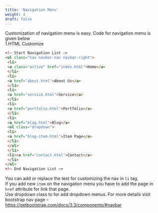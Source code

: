 ```yaml
---
title: 'Navigation Menu'
weight: 4
draft: false
---
```

Customization of navigation menu is easy. Code for navigation menu is given below  
1.HTML Customize

```html
<!– Start Navigation List –>
<ul class="nav navbar-nav navbar-right">
 <li>
 <a class="active" href="index.html">Home</a>
 </li>
 <li>
 <a href="about.html">About Us</a>
 </li>
 <li>
 <a href="service.html">Service</a>
 </li>
 <li>
 <a href="portfolio.html">Portfolio</a>
 </li>
 <li>
 <a href="blog.html">Blog</a>
 <ul class="dropdown">
 <li>
 <a href="blog-item.html">Item Page</a>
 </li>
 </ul>
 </li>
 <li><a href="contact.html">Contact</a>
 </li>
</ul>
<!– End Navigation List –>
```

You can add or replace the text for customizing the nav in `li` tag.  
If you add new `item` on the navigation menu you have to add the page in `href` attribute for link that page.  
Use dropdown class to for add dropdown menus. For more details visit bootstrap nav page – <https://getbootstrap.com/docs/3.3/components/#navbar>